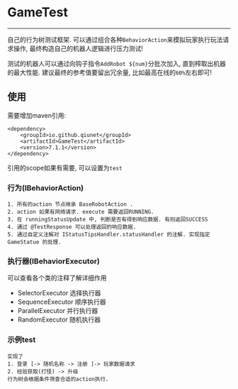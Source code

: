 # GameTest
********

 自己的行为树测试框架. 可以通过组合各种`BehaviorAction`来模拟玩家执行玩法请求操作, 最终构造自己的机器人逻辑进行压力测试!  
 
 测试的机器人可以通过向钩子指令`AddRobot ${num}`分批次加入, 直到榨取出机器的最大性能. 建议最终的参考值要留出冗余量, 
 比如最高在线的`60%`左右即可!


## 使用
需要增加maven引用:

	<dependency>
		<groupId>io.github.qiunet</groupId>
		<artifactId>GameTest</artifactId>
		<version>7.1.1</version>
	</dependency>

引用的scope如果有需要, 可以设置为`test`

### 行为(IBehaviorAction)
	1. 所有的action 节点继承 BaseRobotAction . 
	2. action 如果有网络请求. execute 需要返回RUNNING.
	3. 在 runningStatusUpdate 中, 判断是否有得到响应数据. 有则返回SUCCESS
	4. 通过 @TestResponse 可以处理返回的响应数据.
	5. 通过自定义注解对 IStatusTipsHandler.statusHandler 的注解. 实现指定GameStatue 的处理.

### 执行器(IBehaviorExecutor)
可以查看各个类的注释了解详细作用  
* SelectorExecutor 选择执行器
* SequenceExecutor 顺序执行器
* ParallelExecutor 并行执行器
* RandomExecutor 随机执行器


### 示例test

	实现了
	1. 登录 [-> 随机名称 -> 注册 ]-> 玩家数据请求
	2. 经验获取(打怪) -> 升级
	行为树会根据条件筛查合适的action执行.
    
